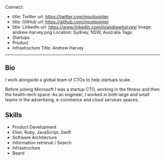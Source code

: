 Connect:
  - title: Twitter
    url: https://twitter.com/mootpointer
  - title: GitHub
    url: https://github.com/mootpointer
  - title: LinkedIn
    url: https://www.linkedin.com/in/andrewharvey/
Image: andrew-harvey.png
Location: Sydney, NSW, Australia
Tags:
  - Startups
  - Product
  - Infrastructure
Title: Andrew Harvey
---
## Bio
I work alongside a global team of CTOs to help startups scale. 

Before joining Microsoft I was a startup CTO, working in the fitness and then the health-tech space. As an engineer, I worked in both large and small teams in the advertising, e-commerce and cloud services spaces.

## Skills
 - Product Development
 - Elixir, Ruby, JavaScript, Swift
 - Software Architecture
 - Information retrieval / Search
 - Infrastructure
 - Beard
